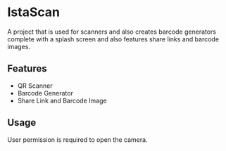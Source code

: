 # IstaScan

A project that is used for scanners and also creates barcode generators complete with a splash screen and also features share links and barcode images.

## Features

- QR Scanner
- Barcode Generator
- Share Link and Barcode Image

## Usage

User permission is required to open the camera.
